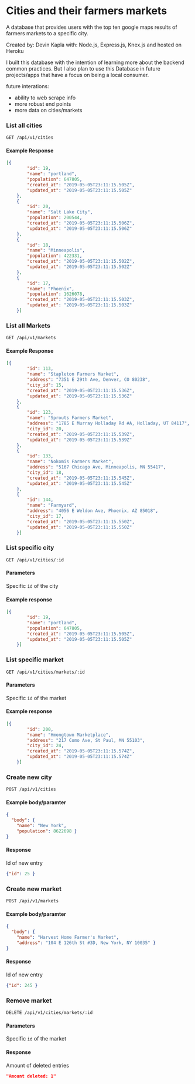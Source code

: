 # Cities and their farmers markets

A database that provides users with the top ten google maps results of  farmers markets to a specific city.

Created by: Devin Kapla
with: Node.js, Express.js, Knex.js and hosted on Heroku

I built this database with the intention of learning more about the backend common practices. But I also plan to use this Database in future projects/apps that have a focus on being a local consumer.

future interations:
- ability to web scrape info
- more robust end points
- more data on cities/markets

### List all cities
``` GET /api/v1/cities ```
#### Example Response
```JSON
[{
        "id": 19,
        "name": "portland",
        "population": 647805,
        "created_at": "2019-05-05T23:11:15.505Z",
        "updated_at": "2019-05-05T23:11:15.505Z"
    },
    {
        "id": 20,
        "name": "Salt Lake City",
        "population": 200544,
        "created_at": "2019-05-05T23:11:15.506Z",
        "updated_at": "2019-05-05T23:11:15.506Z"
    },
    {
        "id": 18,
        "name": "Minneapolis",
        "population": 422331,
        "created_at": "2019-05-05T23:11:15.502Z",
        "updated_at": "2019-05-05T23:11:15.502Z"
    },
    {
        "id": 17,
        "name": "Phoenix",
        "population": 1626078,
        "created_at": "2019-05-05T23:11:15.503Z",
        "updated_at": "2019-05-05T23:11:15.503Z"
    }]
 ```


### List all Markets
``` GET /api/v1/markets ```
#### Example Response
```JSON
[{
        "id": 113,
        "name": "Stapleton Farmers Market",
        "address": "7351 E 29th Ave, Denver, CO 80238",
        "city_id": 15,
        "created_at": "2019-05-05T23:11:15.536Z",
        "updated_at": "2019-05-05T23:11:15.536Z"
    },
    {
        "id": 123,
        "name": "Sprouts Farmers Market",
        "address": "1785 E Murray Holladay Rd #A, Holladay, UT 84117",
        "city_id": 20,
        "created_at": "2019-05-05T23:11:15.539Z",
        "updated_at": "2019-05-05T23:11:15.539Z"
    },
    {
        "id": 133,
        "name": "Nokomis Farmers Market",
        "address": "5167 Chicago Ave, Minneapolis, MN 55417",
        "city_id": 18,
        "created_at": "2019-05-05T23:11:15.545Z",
        "updated_at": "2019-05-05T23:11:15.545Z"
    },
    {
        "id": 144,
        "name": "Farmyard",
        "address": "4056 E Weldon Ave, Phoenix, AZ 85018",
        "city_id": 17,
        "created_at": "2019-05-05T23:11:15.550Z",
        "updated_at": "2019-05-05T23:11:15.550Z"
    }]
```

### List specific city
``` GET /api/v1/cities/:id ```
#### Parameters 
Specific `id` of the city
#### Example response
```JSON
[{
        "id": 19,
        "name": "portland",
        "population": 647805,
        "created_at": "2019-05-05T23:11:15.505Z",
        "updated_at": "2019-05-05T23:11:15.505Z"
    }]
```

### List specific market
``` GET /api/v1/cities/markets/:id ```
#### Parameters 
Specific `id` of the market
#### Example response
```JSON
[{
        "id": 200,
        "name": "Hmongtown Marketplace",
        "address": "217 Como Ave, St Paul, MN 55103",
        "city_id": 24,
        "created_at": "2019-05-05T23:11:15.574Z",
        "updated_at": "2019-05-05T23:11:15.574Z"
    }]
```

### Create new city
``` POST /api/v1/cities ```
#### Example body/paramter
```JSON
{
  "body": {
    "name": "New York",
    "population": 8622698 }
}
```
#### Response
Id of new entry
```JSON
{"id": 25 }
```

### Create new market
``` POST /api/v1/markets ```
#### Example body/paramter
```JSON
{
  "body": {
    "name": "Harvest Home Farmer's Market",
    "address": "104 E 126th St #3D, New York, NY 10035" }
}
```
#### Response
Id of new entry
```JSON
{"id": 245 }
```

### Remove market
``` DELETE /api/v1/cities/markets/:id ```
#### Parameters 
Specific `id` of the market
#### Response
Amount of deleted entries
```JSON
"Amount deleted: 1"
```
